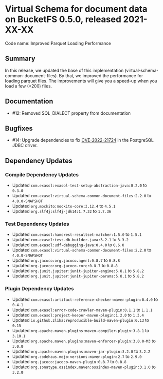 # Virtual Schema for document data on BucketFS 0.5.0, released 2021-XX-XX

Code name: Improved Parquet Loading Performance

## Summary

In this release, we updated the base of this implementation (virtual-schema-common-document-files). By that, we improved the performance for loading parquet files. The improvements will give you a speed-up when you load a few (<200) files.

## Documentation

* #12: Removed SQL_DIALECT property from documentation

## Bugfixes

* #14: Upgrade dependencies to fix [CVE-2022-21724](https://ossindex.sonatype.org/vulnerability/0f319d1b-e964-4471-bded-db3aeb3c3a29?component-type=maven&component-name=org.postgresql.postgresql&utm_source=ossindex-client&utm_medium=integration&utm_content=1.1.1) in the PostgreSQL JDBC driver.

## Dependency Updates

### Compile Dependency Updates

* Updated `com.exasol:exasol-test-setup-abstraction-java:0.2.0` to `0.3.0`
* Updated `com.exasol:virtual-schema-common-document-files:2.2.0` to `4.0.0-SNAPSHOT`
* Updated `org.mockito:mockito-core:3.12.4` to `4.5.1`
* Updated `org.slf4j:slf4j-jdk14:1.7.32` to `1.7.36`

### Test Dependency Updates

* Updated `com.exasol:hamcrest-resultset-matcher:1.5.0` to `1.5.1`
* Updated `com.exasol:test-db-builder-java:3.2.1` to `3.3.2`
* Updated `com.exasol:udf-debugging-java:0.4.0` to `0.6.0`
* Updated `com.exasol:virtual-schema-common-document-files:2.2.0` to `4.0.0-SNAPSHOT`
* Updated `org.jacoco:org.jacoco.agent:0.8.7` to `0.8.8`
* Updated `org.jacoco:org.jacoco.core:0.8.7` to `0.8.8`
* Updated `org.junit.jupiter:junit-jupiter-engine:5.8.1` to `5.8.2`
* Updated `org.junit.jupiter:junit-jupiter-params:5.8.1` to `5.8.2`

### Plugin Dependency Updates

* Updated `com.exasol:artifact-reference-checker-maven-plugin:0.4.0` to `0.4.1`
* Updated `com.exasol:error-code-crawler-maven-plugin:0.1.1` to `1.1.1`
* Updated `com.exasol:project-keeper-maven-plugin:1.2.0` to `1.3.4`
* Updated `io.github.zlika:reproducible-build-maven-plugin:0.13` to `0.15`
* Updated `org.apache.maven.plugins:maven-compiler-plugin:3.8.1` to `3.10.1`
* Updated `org.apache.maven.plugins:maven-enforcer-plugin:3.0.0-M3` to `3.0.0`
* Updated `org.apache.maven.plugins:maven-jar-plugin:3.2.0` to `3.2.2`
* Updated `org.codehaus.mojo:versions-maven-plugin:2.7` to `2.9.0`
* Updated `org.jacoco:jacoco-maven-plugin:0.8.7` to `0.8.8`
* Updated `org.sonatype.ossindex.maven:ossindex-maven-plugin:3.1.0` to `3.2.0`
